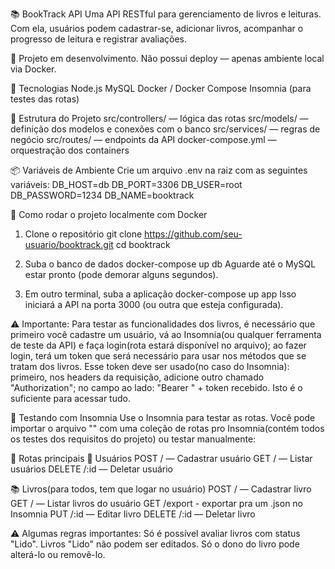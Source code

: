 📚 BookTrack API
Uma API RESTful para gerenciamento de livros e leituras. Com ela, usuários podem cadastrar-se, adicionar livros, acompanhar o progresso de leitura e registrar avaliações.

🚧 Projeto em desenvolvimento. Não possui deploy — apenas ambiente local via Docker.

🚀 Tecnologias
Node.js
MySQL
Docker / Docker Compose
Insomnia (para testes das rotas)

🧱 Estrutura do Projeto
src/controllers/ — lógica das rotas
src/models/ — definição dos modelos e conexões com o banco
src/services/ — regras de negócio
src/routes/ — endpoints da API
docker-compose.yml — orquestração dos containers

📦 Variáveis de Ambiente
Crie um arquivo .env na raiz com as seguintes variáveis:
DB_HOST=db
DB_PORT=3306
DB_USER=root
DB_PASSWORD=1234
DB_NAME=booktrack

🐳 Como rodar o projeto localmente com Docker
1. Clone o repositório
git clone https://github.com/seu-usuario/booktrack.git
cd booktrack

3. Suba o banco de dados
docker-compose up db
Aguarde até o MySQL estar pronto (pode demorar alguns segundos).

4. Em outro terminal, suba a aplicação
docker-compose up app
Isso iniciará a API na porta 3000 (ou outra que esteja configurada).

⚠️ Importante:
Para testar as funcionalidades dos livros, é necessário que primeiro você cadastre um usuário, vá ao Insomnia(ou qualquer ferramenta de teste da API) e faça login(rota estará disponível no arquivo); ao fazer login, terá um token que será necessário para usar nos métodos que se tratam dos livros. Esse token deve ser usado(no caso do Insomnia): primeiro, nos headers da requisição, adicione outro chamado "Authorization"; no campo ao lado: "Bearer " + token recebido. Isto é o suficiente para acessar tudo.

🧪 Testando com Insomnia
Use o Insomnia para testar as rotas. Você pode importar o arquivo "" com uma coleção de rotas pro Insomnia(contém todos os testes dos requisitos do projeto) ou testar manualmente:

📍 Rotas principais
👤 Usuários
POST / — Cadastrar usuário
GET / — Listar usuários
DELETE /:id — Deletar usuário

📚 Livros(para todos, tem que logar no usuário)
POST / — Cadastrar livro
GET / — Listar livros do usuário
GET /export - exportar pra um .json no Insomnia
PUT /:id — Editar livro
DELETE /:id — Deletar livro

⚠️ Algumas regras importantes:
Só é possível avaliar livros com status "Lido".
Livros "Lido" não podem ser editados.
Só o dono do livro pode alterá-lo ou removê-lo.



